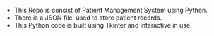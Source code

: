 * This Repo is consist of Patient Management System using Python.
* There is a JSON file, used to store patient records.
* This Python code is built using Tkinter and interactive in use.
